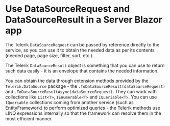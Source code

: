 # Use DataSourceRequest and DataSourceResult in a Server Blazor app

The Telerik `DataSourceRequest` can be passed by reference directly to the service, so you can use it to obtain the needed data as per its contents (needed page, page size, filter, sort, etc.).

The Telerik `DataSourceResult` object is something that you can use to return such data easily - it is an envelope that contains the needed information.

You can obtain the data through extension methods provided by the `Telerik.DataSource` package - the `.ToDataSourceResult(dataSourceRequest)` and `.ToDataSourceResultAsync(dataSourceRequest)`. They can work with collections like `List<T>`, `IEnumerable<T>` and `IQueriable<T>`. You can use `IQueriable` collections coming from another service (such as EntityFramework) to perform optimized queries - the Telerik methods use LINQ expressions internally so that the framework can resolve them in the most efficient manner.